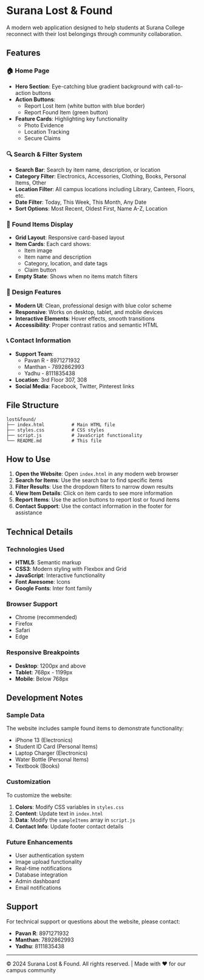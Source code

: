 # Surana Lost & Found

A modern web application designed to help students at Surana College reconnect with their lost belongings through community collaboration.

## Features

### 🏠 **Home Page**
- **Hero Section**: Eye-catching blue gradient background with call-to-action buttons
- **Action Buttons**: 
  - Report Lost Item (white button with blue border)
  - Report Found Item (green button)
- **Feature Cards**: Highlighting key functionality
  - Photo Evidence
  - Location Tracking  
  - Secure Claims

### 🔍 **Search & Filter System**
- **Search Bar**: Search by item name, description, or location
- **Category Filter**: Electronics, Accessories, Clothing, Books, Personal Items, Other
- **Location Filter**: All campus locations including Library, Canteen, Floors, etc.
- **Date Filter**: Today, This Week, This Month, Any Date
- **Sort Options**: Most Recent, Oldest First, Name A-Z, Location

### 📱 **Found Items Display**
- **Grid Layout**: Responsive card-based layout
- **Item Cards**: Each card shows:
  - Item image
  - Item name and description
  - Category, location, and date tags
  - Claim button
- **Empty State**: Shows when no items match filters

### 🎨 **Design Features**
- **Modern UI**: Clean, professional design with blue color scheme
- **Responsive**: Works on desktop, tablet, and mobile devices
- **Interactive Elements**: Hover effects, smooth transitions
- **Accessibility**: Proper contrast ratios and semantic HTML

### 📞 **Contact Information**
- **Support Team**:
  - Pavan R - 8971271932
  - Manthan - 7892862993
  - Yadhu - 8111835438
- **Location**: 3rd Floor 307, 308
- **Social Media**: Facebook, Twitter, Pinterest links

## File Structure

```
lost&found/
├── index.html          # Main HTML file
├── styles.css          # CSS styles
├── script.js           # JavaScript functionality
└── README.md           # This file
```

## How to Use

1. **Open the Website**: Open `index.html` in any modern web browser
2. **Search for Items**: Use the search bar to find specific items
3. **Filter Results**: Use the dropdown filters to narrow down results
4. **View Item Details**: Click on item cards to see more information
5. **Report Items**: Use the action buttons to report lost or found items
6. **Contact Support**: Use the contact information in the footer for assistance

## Technical Details

### Technologies Used
- **HTML5**: Semantic markup
- **CSS3**: Modern styling with Flexbox and Grid
- **JavaScript**: Interactive functionality
- **Font Awesome**: Icons
- **Google Fonts**: Inter font family

### Browser Support
- Chrome (recommended)
- Firefox
- Safari
- Edge

### Responsive Breakpoints
- **Desktop**: 1200px and above
- **Tablet**: 768px - 1199px
- **Mobile**: Below 768px

## Development Notes

### Sample Data
The website includes sample found items to demonstrate functionality:
- iPhone 13 (Electronics)
- Student ID Card (Personal Items)
- Laptop Charger (Electronics)
- Water Bottle (Personal Items)
- Textbook (Books)

### Customization
To customize the website:
1. **Colors**: Modify CSS variables in `styles.css`
2. **Content**: Update text in `index.html`
3. **Data**: Modify the `sampleItems` array in `script.js`
4. **Contact Info**: Update footer contact details

### Future Enhancements
- User authentication system
- Image upload functionality
- Real-time notifications
- Database integration
- Admin dashboard
- Email notifications

## Support

For technical support or questions about the website, please contact:
- **Pavan R**: 8971271932
- **Manthan**: 7892862993
- **Yadhu**: 8111835438

---

© 2024 Surana Lost & Found. All rights reserved. | Made with ❤️ for our campus community



